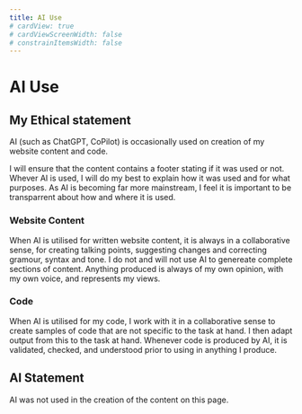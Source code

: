 ```yaml
---
title: AI Use
# cardView: true
# cardViewScreenWidth: false
# constrainItemsWidth: false
---
```


# AI Use

## My Ethical statement

AI (such as ChatGPT, CoPilot) is occasionally used on creation of my website content and code.

I will ensure that the content contains a footer stating if it was used or not. Whever AI is used, I will do my best to explain how it was used and for what purposes. As AI is becoming far more mainstream, I feel it is important to be transparrent about how and where it is used.

### Website Content

When AI is utilised for written website content, it is always in a collaborative sense, for creating talking points, suggesting changes and correcting gramour, syntax and tone. I do not and will not use AI to genereate complete sections of content. Anything produced is always of my own opinion, with my own voice, and represents my views.

### Code

When AI is utilised for my code, I work with it in a collaborative sense to create samples of code that are not specific to the task at hand. I then adapt output from this to the task at hand. Whenever code is produced by AI, it is validated, checked, and understood prior to using in anything I produce.

## AI Statement

AI was not used in the creation of the content on this page.